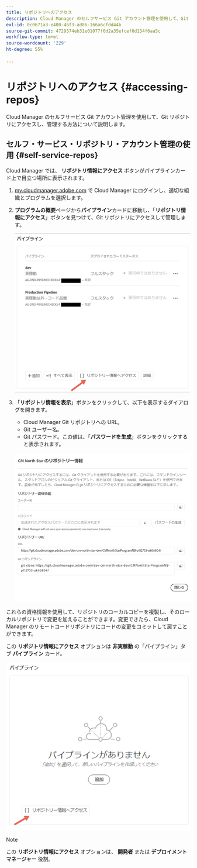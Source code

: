 ```yaml
---
title: リポジトリへのアクセス
description: Cloud Manager のセルフサービス Git アカウント管理を使用して、Git リポジトリにアクセスし、管理する方法について説明します。
exl-id: 0c0671a3-e400-46f3-ad86-166a6cfdd44b
source-git-commit: 4729574eb31e01077f0d2a35efcef6d134f6aa5c
workflow-type: tm+mt
source-wordcount: '229'
ht-degree: 55%

---
```


# リポジトリへのアクセス {#accessing-repos}

Cloud Manager のセルフサービス Git アカウント管理を使用して、Git リポジトリにアクセスし、管理する方法について説明します。

## セルフ・サービス・リポジトリ・アカウント管理の使用 {#self-service-repos}

Cloud Manager では、 **リポジトリ情報にアクセス** ボタンがパイプラインカード上で目立つ場所に表示されます。

1. [my.cloudmanager.adobe.com](https://my.cloudmanager.adobe.com/) で Cloud Manager にログインし、適切な組織とプログラムを選択します。

1. **プログラムの概要**&#x200B;ページから&#x200B;**パイプライン**&#x200B;カードに移動し、「**リポジトリ情報にアクセス**」ボタンを見つけて、Git リポジトリにアクセスして管理します。

   ![環境カードの「リポジトリ情報にアクセス」ボタン](/help/implementing/cloud-manager/assets/repos/access-repo1.png)

1. 「**リポジトリ情報を表示**」ボタンをクリックして、以下を表示するダイアログを開きます。

   * Cloud Manager Git リポジトリへの URL。
   * Git ユーザー名。
   * Git パスワード。この値は、「**パスワードを生成**」ボタンをクリックすると表示されます。

   ![](/help/implementing/cloud-manager/assets/repos/access-repo-create.png)

これらの資格情報を使用して、リポジトリのローカルコピーを複製し、そのローカルリポジトリで変更を加えることができます。変更できたら、Cloud Manager のリモートコードリポジトリにコードの変更をコミットして戻すことができます。

この **リポジトリ情報にアクセス** オプションは **非実稼動** の「パイプライン」タブ **パイプライン** カード。

![非実稼動タブの「リポジトリ情報」ボタンにアクセス](/help/implementing/cloud-manager/assets/repos/access-repo-nonprod.png)

>[!NOTE]
>
>この **リポジトリ情報にアクセス** オプションは、 **開発者** または **デプロイメントマネージャー** 役割。

